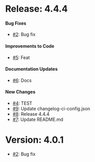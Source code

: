 # Release: 4.4.4


#### Bug Fixes


* [#2](https://github.com/saadmk-test/test-ci-public/pull/2): Bug fix

#### Improvements to Code


* [#5](https://github.com/saadmk-test/test-ci-public/pull/5): Feat

#### Documentation Updates


* [#6](https://github.com/saadmk-test/test-ci-public/pull/6): Docs

#### New Changes

* [#4](https://github.com/saadmk-test/test-ci-public/pull/4): TEST
* [#9](https://github.com/saadmk-test/test-ci-public/pull/9): Update changelog-ci-config.json
* [#8](https://github.com/saadmk-test/test-ci-public/pull/8): Release 4.4.4
* [#7](https://github.com/saadmk-test/test-ci-public/pull/7): Update README.md


# Version: 4.0.1

* [#2](https://github.com/saadmk-test/test-ci-public/pull/2): Bug fix
